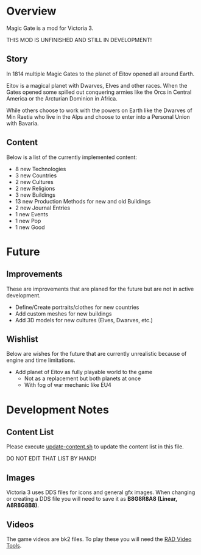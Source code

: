# Overview

Magic Gate is a mod for Victoria 3.

THIS MOD IS UNFINISHED AND STILL IN DEVELOPMENT!

## Story

In 1814 multiple Magic Gates to the planet of Eitov opened all around Earth. 

Eitov is a magical planet with Dwarves, Elves and other races. When the Gates opened some spilled out conquering armies like the Orcs in Central America or the Arcturian Dominion in Africa.

While others choose to work with the powers on Earth like the Dwarves of Min Raetia who live in the Alps and choose to enter into a Personal Union with Bavaria.

## Content
Below is a list of the currently implemented content:

[//]: # (CONTENT-START)

 - 8 new Technologies
 - 3 new Countries
 - 2 new Cultures
 - 2 new Religions
 - 3 new Buildings
 - 13 new Production Methods for new and old Buildings
 - 2 new Journal Entries
 - 1 new Events
 - 1 new Pop
 - 1 new Good

[//]: # (CONTENT-END)

# Future

## Improvements

These are improvements that are planed for the future but are not in active development.

 - Define/Create portraits/clothes for new countries
 - Add custom meshes for new buildings
 - Add 3D models for new cultures (Elves, Dwarves, etc.)

## Wishlist

Below are wishes for the future that are currently unrealistic because of engine and time limitations.

 - Add planet of Eitov as fully playable world to the game
   - Not as a replacement but both planets at once
   - With fog of war mechanic like EU4

# Development Notes

## Content List

Please execute [update-content.sh](./script/update-content.sh) to update the content list in this file.

DO NOT EDIT THAT LIST BY HAND!

## Images

Victoria 3 uses DDS files for icons and general gfx images.
When changing or creating a DDS file you will need to save it as **B8G8R8A8 (Linear, A8R8G8B8)**.

## Videos

The game videos are bk2 files. To play these you will need the [RAD Video Tools](https://www.radgametools.com/bnkdown.htm). 